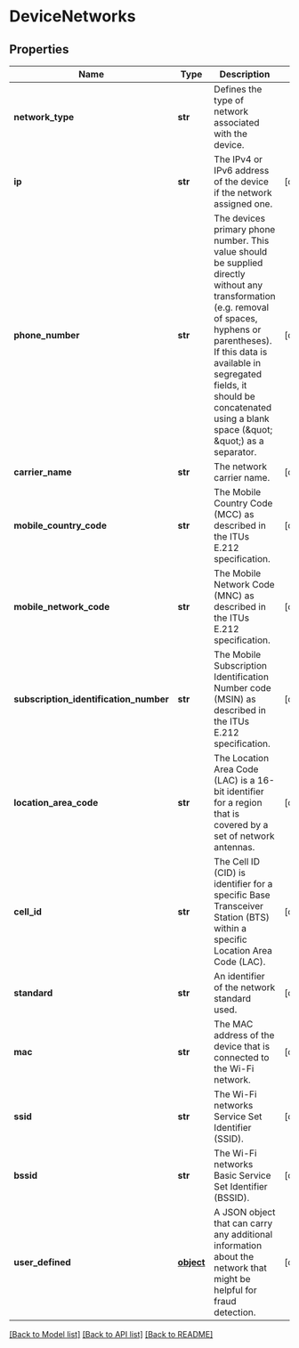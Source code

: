 # DeviceNetworks

## Properties
Name | Type | Description | Notes
------------ | ------------- | ------------- | -------------
**network_type** | **str** | Defines the type of network associated with the device. | 
**ip** | **str** | The IPv4 or IPv6 address of the device if the network assigned one. | [optional] 
**phone_number** | **str** | The devices primary phone number. This value should be supplied directly without any transformation (e.g. removal of spaces, hyphens or parentheses). If this data is available in segregated fields, it should be concatenated using a blank space (\&quot; \&quot;) as a separator. | [optional] 
**carrier_name** | **str** | The network carrier name. | [optional] 
**mobile_country_code** | **str** | The Mobile Country Code (MCC) as described in the ITUs E.212 specification. | [optional] 
**mobile_network_code** | **str** | The Mobile Network Code (MNC) as described in the ITUs E.212 specification. | [optional] 
**subscription_identification_number** | **str** | The Mobile Subscription Identification Number code (MSIN) as described in the ITUs E.212 specification. | [optional] 
**location_area_code** | **str** | The Location Area Code (LAC) is a 16-bit identifier for a region that is covered by a set of network antennas. | [optional] 
**cell_id** | **str** | The Cell ID (CID) is identifier for a specific Base Transceiver Station (BTS) within a specific Location Area Code (LAC). | [optional] 
**standard** | **str** | An identifier of the network standard used. | [optional] 
**mac** | **str** | The MAC address of the device that is connected to the Wi-Fi network. | [optional] 
**ssid** | **str** | The Wi-Fi networks Service Set Identifier (SSID). | [optional] 
**bssid** | **str** | The Wi-Fi networks Basic Service Set Identifier (BSSID). | [optional] 
**user_defined** | [**object**](.md) | A JSON object that can carry any additional information about the network that might be helpful for fraud detection. | [optional] 

[[Back to Model list]](../README.md#documentation-for-models) [[Back to API list]](../README.md#documentation-for-api-endpoints) [[Back to README]](../README.md)


